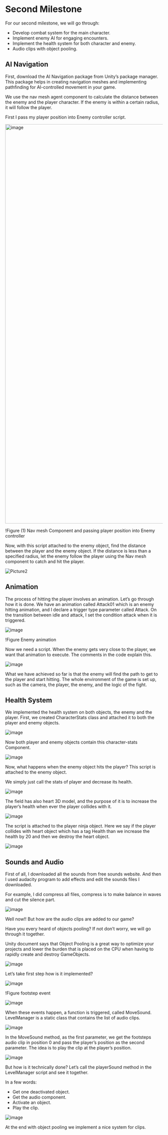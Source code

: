 # Second Milestone

For our second milestone, we will go through:

- Develop combat system for the main character.
- Implement enemy AI for engaging encounters.
- Implement the health system for both character and enemy.
- Audio clips with object pooling.

## AI Navigation

First, download the AI Navigation package from Unity’s package manager. This package helps in creating navigation meshes and implementing pathfinding for AI-controlled movement in your game.

We use the nav mesh agent component to calculate the distance between the enemy and the player character. If the enemy is within a certain radius, it will follow the player.

First I pass my player position into Enemy controller script.

<img width="1278" alt="image" src="https://github.com/hamoudi8080/GMD/assets/82207003/e68d8df9-7ca2-4ceb-ba82-95a419d8025a">



!Figure (1) Nav mesh Component and passing player position into Enemy controller

Now, with this script attached to the enemy object, find the distance between the player and the enemy object. If the distance is less than a specified radius,
let the enemy follow the player using the Nav mesh component to catch and hit the player.

![Picture2](https://github.com/hamoudi8080/GMD/assets/82207003/9ba78957-9ff7-4256-a88d-cbc24155efcf)



## Animation

The process of hitting the player involves an animation. 
Let’s go through how it is done.
We have an animation called Attack01 which is an enemy hitting animation, and I declare a trigger type parameter called Attack. On the transition between idle and attack, I set the condition attack when it is triggered.

![image](https://github.com/hamoudi8080/GMD/assets/82207003/507617e6-bc9e-411e-86de-e3567c973cc9)


!Figure Enemy animation

Now we need a script. When the enemy gets very close to the player, we want that animation to execute. The comments in the code explain this.

![image](https://github.com/hamoudi8080/GMD/assets/82207003/889d25be-b798-496b-9df6-4f25e747833c)



What we have achieved so far is that the enemy will find the path to get to the player and start hitting. The whole environment of the game is set up, such as the camera, the player, the enemy, and the logic of the fight.

## Health System

We implemented the health system on both objects, the enemy and the player. First, we created CharacterStats class and attached it to both the player and enemy objects.

![image](https://github.com/hamoudi8080/GMD/assets/82207003/2b730542-c4a0-4976-af99-06fc73f0b0a4)



Now both player and enemy objects contain this character-stats Component.

![image](https://github.com/hamoudi8080/GMD/assets/82207003/f830e2dc-8962-44dc-932f-234c1bdd5326)


Now, what happens when the enemy object hits the player? This script is attached to the enemy object.

We simply just call the stats of player and decrease its health.

![image](https://github.com/hamoudi8080/GMD/assets/82207003/c076a6b5-3e0f-4fc5-ab1d-f68d9186c3d3)



The field has also heart 3D model, and the purpose of it is to increase the player’s health when ever the player collides with it.

![image](https://github.com/hamoudi8080/GMD/assets/82207003/831392e0-a7f4-4d5b-9e46-27d41c69c166)


The script is attached to the player ninja object. Here we say if the player collides with heart object which has a tag Health than we increase the health by 20 and then we destroy the heart object.

![image](https://github.com/hamoudi8080/GMD/assets/82207003/8bbae462-6036-40d7-b7fa-d157b0ab9ca3)




## Sounds and Audio

First of all, I downloaded all the sounds from free sounds website. And then I used audacity program to add effects and edit the sounds files I downloaded.

For example, I did compress all files, compress is to make balance in waves and cut the silence part.

![image](https://github.com/hamoudi8080/GMD/assets/82207003/e7e5c5ad-3261-40f1-84c0-68be608416e7)



Well now!! But how are the audio clips are added to our game?

Have you every heard of objects pooling? If not don’t worry, we will go through it together.

Unity document says that Object Pooling is a great way to optimize your projects and lower the burden that is placed on the CPU when having to rapidly create and destroy GameObjects.

![image](https://github.com/hamoudi8080/GMD/assets/82207003/a1f323a9-2901-4061-a276-a6c992974bb4)



Let’s take first step how is it implemented?

![image](https://github.com/hamoudi8080/GMD/assets/82207003/55fda6ac-6256-4b62-b673-000e48bbdc55)



!Figure footstep event

![image](https://github.com/hamoudi8080/GMD/assets/82207003/be15a889-b28f-4c22-9bd7-bc07505fcdfc)

When these events happen, a function is triggered, called MoveSound. LevelManager is a static class that contains the list of audio clips.

![image](https://github.com/hamoudi8080/GMD/assets/82207003/e04488c9-1bf6-4de7-bbbb-6870f4a56ae2)


In the MoveSound method, as the first parameter, we get the footsteps audio clip in position 0 and pass the player’s position as the second parameter. The idea is to play the clip at the player’s position.

![image](https://github.com/hamoudi8080/GMD/assets/82207003/c93eca25-622e-4653-b4b6-a81e797c9a04)


But how is it technically done? Let’s call the playerSound method in the LevelManager script and see it together.

In a few words:

- Get one deactivated object.
- Get the audio component.
- Activate an object.
- Play the clip.

![image](https://github.com/hamoudi8080/GMD/assets/82207003/e585e514-fa42-40b7-8405-bbd9b4a36efc)



At the end with object pooling we implement a nice system for clips.
